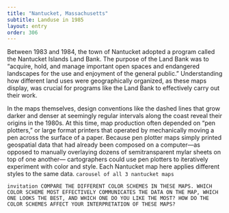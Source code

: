 ```yaml
---
title: "Nantucket, Massachusetts"
subtitle: Landuse in 1985
layout: entry
order: 306
---
```


Between 1983 and 1984, the town of Nantucket adopted a program called the Nantucket Islands Land Bank. The purpose of the Land Bank was to “acquire, hold, and manage important open spaces and endangered landscapes for the use and enjoyment of the general public.” Understanding how different land uses were geographically organized, as these maps display, was crucial for programs like the Land Bank to effectively carry out their work.

In the maps themselves, design conventions like the dashed lines that grow darker and denser at seemingly regular intervals along the coast reveal their origins in the 1980s. At this time, map production often depended on “pen plotters,” or large format printers that operated by mechanically moving a pen across the surface of a paper. Because pen plotter maps simply printed geospatial data that had already been composed on a computer—as opposed to manually overlaying dozens of semitransparent mylar sheets on top of one another— cartographers could use pen plotters to iteratively experiment with color and style. Each Nantucket map here applies different styles to the same data.
`
carousel of all 3 nantucket maps
`

`invitation
COMPARE THE DIFFERENT COLOR SCHEMES IN THESE MAPS. WHICH COLOR SCHEME MOST EFFECTIVELY COMMUNICATES THE DATA ON THE MAP, WHICH ONE LOOKS THE BEST, AND WHICH ONE DO YOU LIKE THE MOST? HOW DO THE COLOR SCHEMES AFFECT YOUR INTERPRETATION OF THESE MAPS?
`
